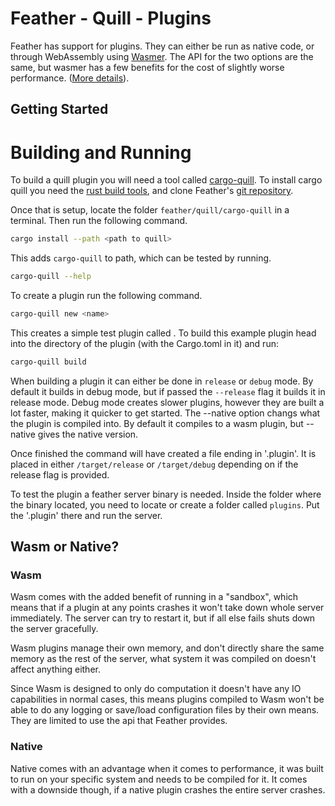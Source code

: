 # Feather - Quill - Plugins
Feather has support for plugins. They can either be run as native code, or through WebAssembly using [Wasmer](https://github.com/wasmerio/wasmer). The API for the two options are the same, but wasmer has a few benefits for the cost of slightly worse performance. ([More details](#Wasm-or-Native)).

## Getting Started

# Building and Running
To build a quill plugin you will need a tool called [cargo-quill](https://github.com/¨-rs/feather/tree/main/quill/cargo-quill). To install cargo quill you need the [rust build tools](https://www.rust-lang.org/tools/install), and clone Feather's [git repository](https://github.com/feather-rs/feather).

Once that is setup, locate the folder `feather/quill/cargo-quill` in a terminal. Then run the following command.

```bash
cargo install --path <path to quill>
```
This adds `cargo-quill` to path, which can be tested by running.
```bash
cargo-quill --help
```

To create a plugin run the following command.
```bash
cargo-quill new <name>
```

This creates a simple test plugin called <name>. To build this example plugin head into the directory of the plugin (with the Cargo.toml in it) and run:

```bash
cargo-quill build
```


When building a plugin it can either be done in `release` or `debug` mode. By default it builds in debug mode, but if passed the `--release` flag it builds it in release mode. Debug mode creates slower plugins, however they are built a lot faster, making it quicker to get started. The --native option changs what the plugin is compiled into. By default it compiles to a wasm plugin, but --native gives the native version.


Once finished the command will have created a file ending in '.plugin'. It is placed in either `/target/release` or `/target/debug` depending on if the release flag is provided. 

To test the plugin a feather server binary is needed. Inside the folder where the binary located, you need to locate or create a folder called `plugins`. Put the '.plugin' there and run the server.



## Wasm or Native? 

### Wasm
Wasm comes with the added benefit of running in a "sandbox", which means that if a plugin at any points crashes it won't take down whole server immediately. The server can try to restart it, but if all else fails shuts down the server gracefully.

Wasm plugins manage their own memory, and don't directly share the same memory as the rest of the server, what system it was compiled on doesn't affect anything either.

Since Wasm is designed to only do computation it doesn't have any IO capabilities in normal cases, this means plugins compiled to Wasm won't be able to do any logging or save/load configuration files by their own means. They are limited to use the api that Feather provides.

### Native
Native comes with an advantage when it comes to performance, it was built to run on your specific system and needs to be compiled for it.
It comes with a downside though, if a native plugin crashes the entire server crashes.
